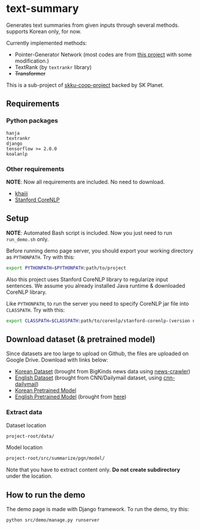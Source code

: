 # text-summary

Generates text summaries from given inputs through several methods. supports Korean only, for now.

Currently implemented methods:

* Pointer-Generator Network (most codes are from [this project](https://github.com/abisee/pointer-generator) with some modification.)
* TextRank (by `textrankr` library)
* ~~Transformer~~

This is a sub-project of [skku-coop-project](https://github.com/JunBread/skku-coop-project) backed by SK Planet.

## Requirements

### Python packages

```plaintext
hanja
textrankr
django
tensorflow >= 2.0.0
koalanlp
```

### Other requirements

**NOTE**: Now all requirements are included. No need to download.

* [khaiii](https://github.com/kakao/khaiii)
* [Stanford CoreNLP](https://stanfordnlp.github.io/CoreNLP/)

## Setup

**NOTE**: Automated Bash script is included. Now you just need to run `run_demo.sh` only.

Before running demo page server, you should export your working directory as `PYTHONPATH`. Try with this:

```bash
export PYTHONPATH=$PYTHONPATH:path/to/project
```

Also this project uses Stanford CoreNLP library to regularize input sentences. We assume you already installed Java runtime & downloaded CoreNLP library.

Like `PYTHONPATH`, to run the server you need to specify CoreNLP jar file into `CLASSPATH`. Try with this:

```bash
export CLASSPATH=$CLASSPATH:path/to/corenlp/stanford-corenlp-(version number).jar
```

## Download dataset (& pretrained model)

Since datasets are too large to upload on Github, the files are uploaded on Google Drive. Download with links below:

* [Korean Dataset](https://drive.google.com/open?id=13zba2ti0qgTCEvHXQJO87NgDqe9eyT3f) (brought from BigKinds news data using [news-crawler](https://github.com/junbread/news-crawler))
* [English Dataset](https://drive.google.com/open?id=16MWCEySVq_39OhPrIYC6kDh0GcYlqmhA) (brought from CNN/Dailymail dataset, using [cnn-dailymail](https://github.com/abisee/cnn-dailymail))
* [Korean Pretrained Model](https://drive.google.com/open?id=14ksM6g6LojeY3ee1i9A_4t3W_VXvxfew)
* [English Pretrained Model](https://drive.google.com/open?id=1gyOL83VKaT3JMzJceEoL--xLk95EiaJ_) (brought from [here](https://github.com/abisee/pointer-generator#looking-for-pretrained-model))

### Extract data

Dataset location

```bash
project-root/data/
```

Model location

```bash
project-root/src/summarize/pgn/model/
```

Note that you have to extract content only. **Do not create subdirectory** under the location.

## How to run the demo

The demo page is made with Django framework. To run the demo, try this:

```bash
python src/demo/manage.py runserver
```
